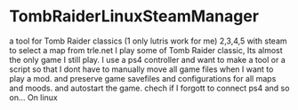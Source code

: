 # TombRaiderLinuxSteamManager
a tool for Tomb Raider classics (1 only lutris work for me) 2,3,4,5 with steam to select a map from trle.net I play some of Tomb Raider classic, Its almost the only game I still play. I use a ps4 controller and want to make a tool or a script so that I dont have to manually move all game files when I want to play a mod. and preserve game savefiles and configurations for all maps and moods. and autostart the game. chech if I forgott to connect ps4 and so on... On linux
